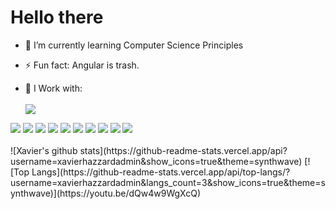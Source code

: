 <!-- @format -->

### <h1>Hello there</h1>

-   🌱 I’m currently learning Computer Science Principles 

-   ⚡ Fun fact: Angular is trash.

-   🤔 I Work with: 
<br><br><image src="https://img.shields.io/badge/HTML5-E34F26?style=for-the-badge&logo=html5&logoColor=white" />
<image src="https://img.shields.io/badge/CSS-239120?&style=for-the-badge&logo=css3&logoColor=white" />
<image src="https://img.shields.io/badge/Bootstrap-563D7C?style=for-the-badge&logo=bootstrap&logoColor=white">
<image src="https://img.shields.io/badge/JavaScript-F7DF1E?style=for-the-badge&logo=javascript&logoColor=black">
<image src="https://img.shields.io/badge/React-20232A?style=for-the-badge&logo=react&logoColor=61DAFB">
<image src="https://img.shields.io/badge/Node.js-43853D?style=for-the-badge&logo=node.js&logoColor=white">
<image src="https://img.shields.io/badge/Microsoft_Azure-0089D6?style=for-the-badge&logo=microsoft-azure&logoColor=white">
<image src="https://img.shields.io/badge/Discord-7289DA?style=for-the-badge&logo=discord&logoColor=white"> <image src="https://img.shields.io/badge/Express.js-404D59?style=for-the-badge">
<image src="https://img.shields.io/badge/MongoDB-4EA94B?style=for-the-badge&logo=mongodb&logoColor=white">
<image src="https://img.shields.io/badge/Heroku-430098?style=for-the-badge&logo=heroku&logoColor=white">
<br><br>
![Xavier's github stats](https://github-readme-stats.vercel.app/api?username=xavierhazzardadmin&show_icons=true&theme=synthwave)
[![Top Langs](https://github-readme-stats.vercel.app/api/top-langs/?username=xavierhazzardadmin&langs_count=3&show_icons=true&theme=synthwave)](https://youtu.be/dQw4w9WgXcQ)
<!--
<image src="">
<image src=""> -->
